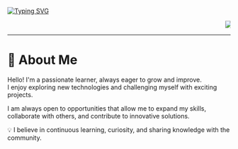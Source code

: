 [![Typing SVG](https://readme-typing-svg.demolab.com?font=Fira+Code&size=25&duration=4500&pause=500&color=1CCAC2&center=true&vCenter=true&width=435&lines=Electrical+Ingineer+Student;At+Universidad+de+Costa+Rica+)](https://git.io/typing-svg)



<p align="center">
  <marquee behavior="scroll" direction="left" scrollamount="15">
    <!-- Bash -->
    <img src="https://img.shields.io/badge/Bash-4EAA25?style=for-the-badge&logo=gnubash&logoColor=white" alt="Bash"/>
    <!-- Git -->
    <img src="https://img.shields.io/badge/Git-F05032?style=for-the-badge&logo=git&logoColor=white" alt="Git"/>
    <!-- Icarus Verilog -->
    <img src="https://img.shields.io/badge/Icarus%20Verilog-FFA500?style=for-the-badge&logo=verilog&logoColor=white" alt="Icarus Verilog"/>
    <!-- Yosys -->
    <img src="https://img.shields.io/badge/Yosys-2C3E50?style=for-the-badge&logo=logstash&logoColor=white" alt="Yosys"/>
    <!-- LaTeX -->
    <img src="https://img.shields.io/badge/LaTeX-008080?style=for-the-badge&logo=latex&logoColor=white" alt="LaTeX"/>
    <!-- PSpice -->
    <img src="https://img.shields.io/badge/PSpice-003366?style=for-the-badge&logo=cirrus&logoColor=white" alt="PSpice"/>
    <!-- MATLAB -->
    <img src="https://img.shields.io/badge/MATLAB-E16737?style=for-the-badge&logo=mathworks&logoColor=white" alt="MATLAB"/>
    <!-- C++ -->
    <img src="https://img.shields.io/badge/C++-00599C?style=for-the-badge&logo=cplusplus&logoColor=white" alt="C++"/>
     <!-- C -->
    <img src="https://img.shields.io/badge/C-00599C?style=for-the-badge&logo=cplusplus&logoColor=white" alt="C"/>
    <!-- CMake -->
    <img src="https://img.shields.io/badge/CMake-064F8C?style=for-the-badge&logo=cmake&logoColor=white" alt="CMake"/>
    <!-- SQL -->
    <img src="https://img.shields.io/badge/SQL-4479A1?style=for-the-badge&logo=mysql&logoColor=white" alt="SQL"/>
    <!-- Arduino -->
    <img src="https://img.shields.io/badge/Arduino-00979D?style=for-the-badge&logo=arduino&logoColor=white" alt="Arduino"/>
    <!-- Linux -->
    <img src="https://img.shields.io/badge/Linux-FCC624?style=for-the-badge&logo=linux&logoColor=black" alt="Linux"/>
    
  </marquee>
</p>

-------

# 🌟 About Me

Hello! I'm a passionate learner, always eager to grow and improve.  
I enjoy exploring new technologies and challenging myself with exciting projects.  

I am always open to opportunities that allow me to expand my skills, collaborate with others, and contribute to innovative solutions.  

💡 I believe in continuous learning, curiosity, and sharing knowledge with the community.



